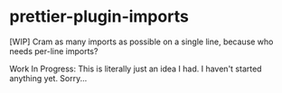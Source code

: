 # prettier-plugin-imports
[WIP] Cram as many imports as possible on a single line, because who needs per-line imports?

Work In Progress: This is literally just an idea I had. I haven't started anything yet. Sorry...
